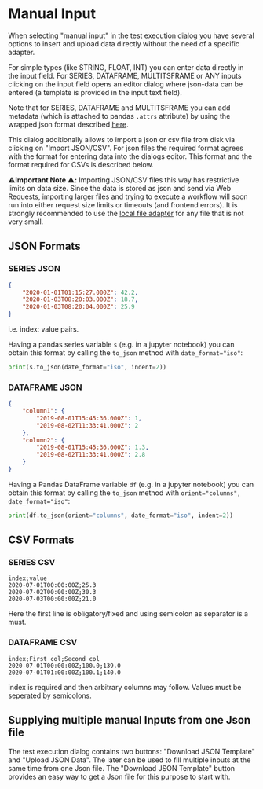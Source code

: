# Manual Input

When selecting "manual input" in the test execution dialog you have several options to insert and upload data directly without the need of a specific adapter.

For simple types (like STRING, FLOAT, INT) you can enter data directly in the input field. For SERIES, DATAFRAME, MULTITSFRAME or ANY inputs clicking on the input field opens an editor dialog where json-data can be entered (a template is provided in the input text field).

Note that for SERIES, DATAFRAME and MULTITSFRAME you can add metadata (which is attached to pandas `.attrs` attribute) by using the wrapped json format described [here](../metadata_attrs.md).

This dialog additionally allows to import a json or csv file from disk via clicking on "Import JSON/CSV". For json files the required format agrees with the format for entering data into the dialogs editor. This format and the format required for CSVs is described below.

:warning:**Important Note :warning::** Importing JSON/CSV files this way has restrictive limits on data size. Since the data is stored as json and send via Web Requests, importing larger files and trying to execute a workflow will soon run into either request size limits or timeouts (and frontend errors). It is strongly recommended to use the [local file adapter](./local_file_adapter.md) for any file that is not very small.

## JSON Formats

### SERIES JSON

```json
{
    "2020-01-01T01:15:27.000Z": 42.2,
    "2020-01-03T08:20:03.000Z": 18.7,
    "2020-01-03T08:20:04.000Z": 25.9
}
```

i.e. index: value pairs.

Having a pandas series variable `s` (e.g. in a jupyter notebook) you can obtain this format by calling the `to_json` method with `date_format="iso"`:
```python
print(s.to_json(date_format="iso", indent=2))
```

### DATAFRAME JSON

```json
{
    "column1": {
        "2019-08-01T15:45:36.000Z": 1,
        "2019-08-02T11:33:41.000Z": 2
    },
    "column2": {
        "2019-08-01T15:45:36.000Z": 1.3,
        "2019-08-02T11:33:41.000Z": 2.8
    }
}
```
Having a Pandas DataFrame variable `df` (e.g. in a jupyter notebook) you can obtain this format by calling the `to_json` method with `orient="columns", date_format="iso"`:
```python
print(df.to_json(orient="columns", date_format="iso", indent=2))
```

## CSV Formats

### SERIES CSV

```
index;value
2020-07-01T00:00:00Z;25.3
2020-07-02T00:00:00Z;30.3
2020-07-03T00:00:00Z;21.0
```

Here the first line is obligatory/fixed and using semicolon as separator is a must.

### DATAFRAME CSV

```csv
index;First_col;Second_col
2020-07-01T00:00:00Z;100.0;139.0
2020-07-01T01:00:00Z;100.1;140.0
```

index is required and then arbitrary columns may follow. Values must be seperated by semicolons.

## Supplying multiple manual Inputs from one Json file

The test execution dialog contains two buttons: "Download JSON Template" and "Upload JSON Data". The later can be used to fill multiple inputs at the same time from one Json file. The "Download JSON Template" button provides an easy way to get a Json file for this purpose to start with.



